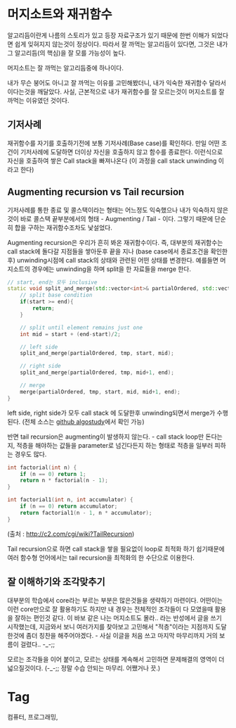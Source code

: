 머지소트와 재귀함수
===============

알고리듬이란게 나름의 스토리가 있고 등장 자료구조가 있기 때문에 한번 이해가 되었다면 쉽게 잊혀지지 않는것이 정상이다. 따라서 잘 까먹는 알고리듬이 있다면, 그것은 내가 그 알고리듬(의 핵심)을 잘 모를 가능성이 높다.

머지소트는 잘 까먹는 알고리듬중에 하나이다.

내가 무슨 붕어도 아니고 잘 까먹는 이유를 고민해봤더니, 내가 익숙한 재귀함수 달라서이다는것을 깨달았다. 사실, 근본적으로 내가 재귀함수를 잘 모르는것이 머지소트를 잘 까먹는 이유였던 것이다.

기저사례
-------
재귀함수를 자기를 호출하기전에 보통 기저사례(Base case)를 확인하다. 만일 어떤 조건이 기저사례에 도달하면 더이상 자신을 호출하지 않고 함수를 종료한다. 이런식으로 자신을 호출하여 쌓은 Call stack을 빠져나온다 (이 과정을 call stack unwinding 이라고 한다)

Augmenting recursion vs Tail recursion
---------------------------------------
기저사례를 통한 종료 및 콜스택이라는 형태는 어느정도 익숙했으나 내가 익숙하지 않은것이 바로 콜스택 끝부분에서의 형태 - Augmenting / Tail - 이다. 그렇기 때문에 단순히 합을 구하는 재귀함수조차도 낯설었다.

Augmenting recursion은 우리가 흔히 봐온 재귀함수이다. 즉, 대부분의 재귀함수는 call stack에 돌다갈 지점들을 쌓아둔후 끝을 지나 (base case에서 종료조건을 확인한후) unwinding시점에 call stack의 상태와 관련된 어떤 상태를 변경한다. 예를들면 머지소트의 경우에는 unwinding을 하며 split을 한 자료들을 merge 한다.

```cpp
// start, end는 모두 inclusive
static void split_and_merge(std::vector<int>& partialOrdered, std::vector<int>& tmp, int start, int end){
    // split base condition
    if(start >= end){
        return;
    }

    // split until element remains just one
    int mid = start + (end-start)/2;

    // left side
    split_and_merge(partialOrdered, tmp, start, mid);

    // right side
    split_and_merge(partialOrdered, tmp, mid+1, end);

    // merge
    merge(partialOrdered, tmp, start, mid, mid+1, end);
}
```
left side, right side가 모두 call stack 에 도달한후 unwinding되면서 merge가 수행된다. (전체 소스는 [github algostudy](https://github.com/poksion/human-learning/blob/master/AlgoStudy/src/sort/04_merge_sort_1.cpp)에서 확인 가능)

반면 tail recursion은 augmenting이 발생하지 않는다. - call stack loop만 돈다는지, 적층을 해야하는 값들을 parameter로 넘긴다든지 하는 형태로 적층을 일부러 피하는 경우도 많다.

```cpp
int factorial(int n) {
    if (n == 0) return 1;
    return n * factorial(n - 1);
}
```

```cpp
int factorial1(int n, int accumulator) {
    if (n == 0) return accumulator;
    return factorial1(n - 1, n * accumulator);
}
```
(출처 : http://c2.com/cgi/wiki?TailRecursion)

Tail recursion으로 하면 call stack을 쌓을 필요없이 loop로 최적화 하기 쉽기때문에 여러 함수형 언어에서는 tail recursion을 최적화의 한 수단으로 이용한다.

잘 이해하기와 조각맞추기
-------------------
대부분의 학습에서 core라는 부르는 부분은 많은것들을 생략하기 마련이다. 어떤이는 이런 core만으로 잘 활용하기도 하지만 내 경우는 전체적인 조각들이 다 모였을때 활용을 잘하는 편인것 같다. 이 바보 같은 나는 머지소트도 몰라.. 라는 반성에서 글을 쓰기 시작했는데, 지금와서 보니 여러가지를 찾아보고 고민해서 "적층"이라는 지점까지 도달한것에 좀더 칭찬을 해주어야겠다. - 사실 이글을 처음 쓰고 마지막 마무리까지 거의 보름이 걸렸다.. -_-;;

모르는 조각들을 이어 붙이고, 모르는 상태를 계속해서 고민하면 문제해결의 영역이 더 넓으질것이다. (-_-;; 정말 수습 안되는 마무리. 어쨌거나 끗.)

Tag
====
컴퓨터, 프로그래밍,